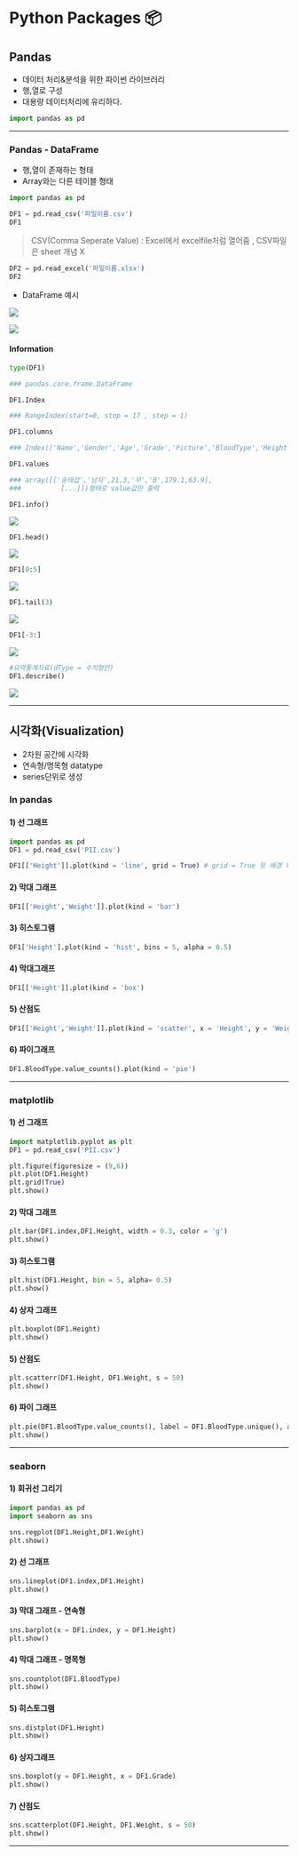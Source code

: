 # Python Packages :package:

## Pandas

* 데이터 처리&분석을 위한 파이썬 라이브러리
* 행,열로 구성
* 대용량 데이터처리에 유리하다.

```python
import pandas as pd
```

---

### Pandas - DataFrame

* 행,열이 존재하는 형태
* Array와는 다른 테이블 형태

```python
import pandas as pd

DF1 = pd.read_csv('파일이름.csv')
DF1
```

> CSV(Comma Seperate Value) : Excel에서 excelfile처럼 열어줌 , CSV파일은 sheet 개념 X

```python
DF2 = pd.read_excel('파일이름.xlsx')
DF2
```

* DataFrame 예시

![](C:\Users\samsung\Desktop\kd\img\dataframe(pandas).PNG)

![](C:\Users\samsung\Desktop\kd\img\dataframe(DF1).PNG)

#### Information

```python
type(DF1)

### pandas.core.frame.DataFrame
```

```python
DF1.Index

### RangeIndex(start=0, stop = 17 , step = 1)
```

```python
DF1.columns

### Index(['Name','Gender','Age','Grade','Picture','BloodType','Height','Weight',dtype='object'])
```

```python
DF1.values

### array([['송태섭','남자',21,3,'무','B',179.1,63.9],
###          [...]])형태로 value값만 출력 
```

```python
DF1.info()
```

![](C:\Users\samsung\Desktop\kd\img\DF1.info.PNG)

```python
DF1.head()
```

![](C:\Users\samsung\Desktop\kd\img\df.head.PNG)

```python
DF1[0:5]
```

![](C:\Users\samsung\Desktop\kd\img\df05.PNG)

```python
DF1.tail(3)
```

![](C:\Users\samsung\Desktop\kd\img\dftail.PNG)

```python
DF1[-3:]
```

![](C:\Users\samsung\Desktop\kd\img\df-3.PNG)

```python
#요약통계자료(dType = 수치형만)
DF1.describe()
```

![](C:\Users\samsung\Desktop\kd\img\dfdescribe.PNG)

---

## 시각화(Visualization)

* 2차원 공간에 시각화
* 연속형/명목형 datatype
* series단위로 생성

### In pandas

#### 1) 선 그래프

```python
import pandas as pd
DF1 = pd.read_csv('PII.csv')

DF1[['Height']].plot(kind = 'line', grid = True) # grid = True 뒷 배경 바둑판
```

#### 2) 막대 그래프

```python
DF1[['Height','Weight']].plot(kind = 'bar')
```

#### 3) 히스토그램

```python
DF1['Height'].plot(kind = 'hist', bins = 5, alpha = 0.5)
```

#### 4) 막대그래프

```python
DF1[['Height']].plot(kind = 'box')
```

#### 5) 산점도

```python
DF1[['Height','Weight']].plot(kind = 'scatter', x = 'Height', y = 'Weight', s = 50)
```

#### 6) 파이그래프

```python
DF1.BloodType.value_counts().plot(kind = 'pie')
```

---

### matplotlib

#### 1) 선 그래프

```python
import matplotlib.pyplot as plt
DF1 = pd.read_csv('PII.csv')
```

```python
plt.figure(figuresize = (9,6))
plt.plot(DF1.Height)
plt.grid(True)
plt.show()
```

#### 2) 막대 그래프

```python
plt.bar(DF1.index,DF1.Height, width = 0.3, color = 'g')
plt.show()
```

#### 3) 히스토그램

```python
plt.hist(DF1.Height, bin = 5, alpha= 0.5)
plt.show()
```

#### 4) 상자 그래프

```python
plt.boxplot(DF1.Height)
plt.show()
```

#### 5) 산점도

```python
plt.scatterr(DF1.Height, DF1.Weight, s = 50)
plt.show()
```

#### 6) 파이 그래프

```python
plt.pie(DF1.BloodType.value_counts(), label = DF1.BloodType.unique(), autopct = '%.1f%%')
plt.show()
```

---

### seaborn

#### 1) 회귀선 그리기

```python
import pandas as pd
import seaborn as sns
```

```python
sns.regplot(DF1.Height,DF1.Weight)
plt.show()
```

#### 2) 선 그래프

```python
sns.lineplot(DF1.index,DF1.Height)
plt.show()
```

#### 3) 막대 그래프 - 연속형

```python
sns.barplot(x = DF1.index, y = DF1.Height)
plt.show()
```

#### 4) 막대 그래프 - 명목형

```python
sns.countplot(DF1.BloodType)
plt.show()
```

#### 5) 히스토그램

```python
sns.distplot(DF1.Height)
plt.show()
```

#### 6) 상자그래프

```python
sns.boxplot(y = DF1.Height, x = DF1.Grade)
plt.show()
```

#### 7) 산점도

```python
sns.scatterplot(DF1.Height, DF1.Weight, s = 50)
plt.show()
```

---



